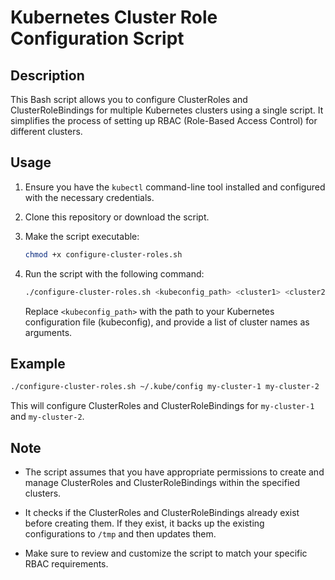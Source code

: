 # Kubernetes Cluster Role Configuration Script

## Description

This Bash script allows you to configure ClusterRoles and ClusterRoleBindings for multiple Kubernetes clusters using a single script. It simplifies the process of setting up RBAC (Role-Based Access Control) for different clusters.

## Usage

1. Ensure you have the `kubectl` command-line tool installed and configured with the necessary credentials.

2. Clone this repository or download the script.

3. Make the script executable:

   ```bash
   chmod +x configure-cluster-roles.sh
   ```

4. Run the script with the following command:

   ```bash
   ./configure-cluster-roles.sh <kubeconfig_path> <cluster1> <cluster2> ...
   ```

   Replace `<kubeconfig_path>` with the path to your Kubernetes configuration file (kubeconfig), and provide a list of cluster names as arguments.

## Example

```bash
./configure-cluster-roles.sh ~/.kube/config my-cluster-1 my-cluster-2
```

This will configure ClusterRoles and ClusterRoleBindings for `my-cluster-1` and `my-cluster-2`.

## Note

- The script assumes that you have appropriate permissions to create and manage ClusterRoles and ClusterRoleBindings within the specified clusters.

- It checks if the ClusterRoles and ClusterRoleBindings already exist before creating them. If they exist, it backs up the existing configurations to `/tmp` and then updates them.

- Make sure to review and customize the script to match your specific RBAC requirements.
